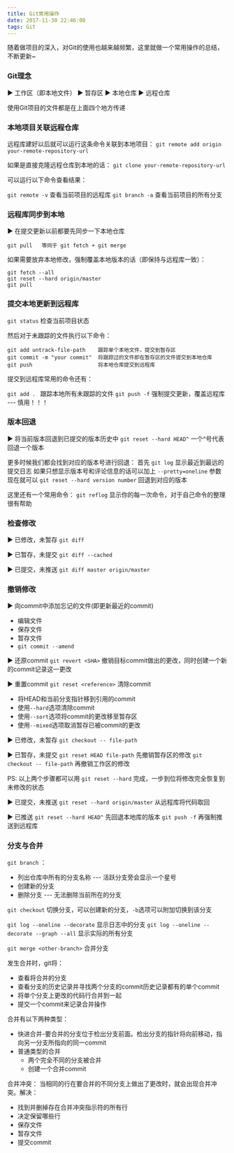 ```yaml
---
title: Git常用操作
date: 2017-11-30 22:46:08
tags: Git
---
```


随着做项目的深入，对Git的使用也越来越频繁，这里就做一个常用操作的总结，不断更新~

### Git理念

► 工作区（即本地文件）
► 暂存区
► 本地仓库
► 远程仓库

使用Git项目的文件都是在上面四个地方传递

### 本地项目关联远程仓库

远程库建好以后就可以运行这条命令关联到本地项目：
`git remote add origin your-remote-repository-url`

如果是直接克隆远程仓库到本地的话：
`git clone your-remote-repository-url`

可以运行以下命令查看结果：

`git remote -v`  查看当前项目的远程库
`git branch -a`  查看当前项目的所有分支

### 远程库同步到本地

► 在提交更新以前都要先同步一下本地仓库
```
git pull   等同于 git fetch + git merge
```

如果需要放弃本地修改，强制覆盖本地版本的话（即保持与远程库一致）：
```
git fetch --all
git reset --hard origin/master
git pull
```

### 提交本地更新到远程库

`git status` 检查当前项目状态

然后对于未跟踪的文件执行以下命令：

```
git add untrack-file-path    跟踪单个本地文件，提交到暂存区
git commit -m "your commit"  将跟踪过的文件即在暂存区的文件提交到本地仓库
git push                     将本地仓库提交到远程库
```

提交到远程库常用的命令还有：

`git add . `      跟踪本地所有未跟踪的文件
`git push -f`    强制提交更新，覆盖远程库 --- 慎用！！！

### 版本回退

► 将当前版本回退到已提交的版本历史中
`git reset --hard HEAD^`   一个^号代表回退一个版本

更多时候我们都会找到对应的版本号进行回退：
首先 `git log` 显示最近到最远的提交日志
如果只想显示版本号和评论信息的话可以加上 `--pretty=oneline` 参数
现在就可以  `git reset --hard version number`  回退到对应的版本

这里还有一个常用命令：
`git reflog` 显示你的每一次命令，对于自己命令的整理很有帮助

### 检查修改
► 已修改，未暂存
`git diff`

► 已暂存，未提交
`git diff --cached`

► 已提交，未推送
`git diff master origin/master`

### 撤销修改

► 向commit中添加忘记的文件(即更新最近的commit)
- 编辑文件
- 保存文件
- 暂存文件
- `git commit --amend`

► 还原commit
`git revert <SHA>` 撤销目标commit做出的更改，同时创建一个新的commit记录这一更改

► 重置commit
`git reset <reference>` 清除commit
- 将HEAD和当前分支指针移到引用的commit
- 使用`--hard`选项清除commit
- 使用`--sort`选项将commit的更改移至暂存区
- 使用`--mixed`选项取消暂存已被commit的更改

► 已修改，未暂存
`git checkout -- file-path`

► 已暂存，未提交
`git reset HEAD file-path`  先撤销暂存区的修改
`git checkout -- file-path` 再撤销工作区的修改

PS: 以上两个步骤都可以用 `git reset --hard` 完成，一步到位将修改完全恢复到未修改的状态

► 已提交，未推送
`git reset --hard origin/master`  从远程库将代码取回

► 已推送
`git reset --hard HEAD^`    先回退本地库的版本
`git push -f`               再强制推送到远程库

### 分支与合并

`git branch` ：
- 列出仓库中所有的分支名称  --- 活跃分支旁会显示一个星号
- 创建新的分支
- 删除分支  --- 无法删除当前所在的分支

`git checkout` 切换分支，可以创建新的分支，`-b`选项可以附加切换到该分支

`git log --oneline --decorate` 显示日志中的分支
`git log --oneline --decorate --graph --all`  显示实际的所有分支

`git merge <other-branch>` 合并分支

发生合并时，git将：
- 查看将合并的分支
- 查看分支的历史记录并寻找两个分支的commit历史记录都有的单个commit
- 将单个分支上更改的代码行合并到一起
- 提交一个commit来记录合并操作

合并有以下两种类型：
- 快进合并-要合并的分支位于检出分支前面。检出分支的指针将向前移动，指向另一分支所指向的同一commit
- 普通类型的合并
  - 两个完全不同的分支被合并
  -  创建一个合并commit

合并冲突：
当相同的行在要合并的不同分支上做出了更改时，就会出现合并冲突。解决：
- 找到并删掉存在合并冲突指示符的所有行
- 决定保留哪些行
- 保存文件
- 暂存文件
- 提交commit


